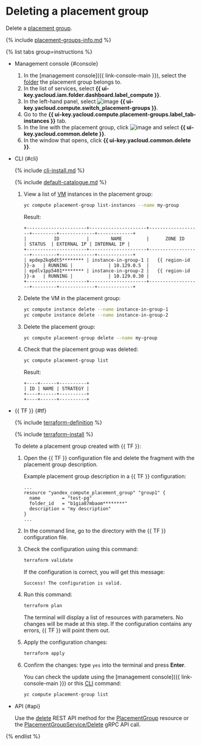 # Deleting a placement group

Delete a [placement group](../../concepts/placement-groups.md).

{% include [placement-groups-info.md](../../../_includes/compute/placement-groups-info.md) %}

{% list tabs group=instructions %}

- Management console {#console}

   1. In the [management console]({{ link-console-main }}), select the [folder](../../../resource-manager/concepts/resources-hierarchy.md#folder) the placement group belongs to.
   1. In the list of services, select **{{ ui-key.yacloud.iam.folder.dashboard.label_compute }}**.
   1. In the left-hand panel, select ![image](../../../_assets/compute/group-placement-pic.svg) **{{ ui-key.yacloud.compute.switch_placement-groups }}**.
   1. Go to the **{{ ui-key.yacloud.compute.placement-groups.label_tab-instances }}** tab.
   1. In the line with the placement group, click ![image](../../../_assets/options.svg) and select **{{ ui-key.yacloud.common.delete }}**.
   1. In the window that opens, click **{{ ui-key.yacloud.common.delete }}**.

- CLI {#cli}

   {% include [cli-install.md](../../../_includes/cli-install.md) %}

   {% include [default-catalogue.md](../../../_includes/default-catalogue.md) %}

   1. View a list of [VM](../../concepts/vm.md) instances in the placement group:

      ```bash
      yc compute placement-group list-instances --name my-group
      ```

      Result:

      ```text
      +----------------------+---------------------+-------------------+---------+-------------+-------------+
      |          ID          |        NAME         |      ZONE ID      | STATUS  | EXTERNAL IP | INTERNAL IP |
      +----------------------+---------------------+-------------------+---------+-------------+-------------+
      | epdep2kq6dt5******** | instance-in-group-1 |   {{ region-id }}-a   | RUNNING |             | 10.129.0.5  |
      | epdlv1pp5401******** | instance-in-group-2 |   {{ region-id }}-a   | RUNNING |             | 10.129.0.30 |
      +----------------------+---------------------+-------------------+---------+-------------+-------------+
      ```

   1. Delete the VM in the placement group:

      ```bash
      yc compute instance delete --name instance-in-group-1
      yc compute instance delete --name instance-in-group-2
      ```

   1. Delete the placement group:

      ```bash
      yc compute placement-group delete --name my-group
      ```

   1. Check that the placement group was deleted:

      ```bash
      yc compute placement-group list
      ```

      Result:

      ```text
      +----+------+----------+
      | ID | NAME | STRATEGY |
      +----+------+----------+
      +----+------+----------+
      ```

- {{ TF }} {#tf}

   {% include [terraform-definition](../../../_tutorials/_tutorials_includes/terraform-definition.md) %}

   {% include [terraform-install](../../../_includes/terraform-install.md) %}

   To delete a placement group created with {{ TF }}:
   1. Open the {{ TF }} configuration file and delete the fragment with the placement group description.

      Example placement group description in a {{ TF }} configuration:

      ```hcl
      ...
      resource "yandex_compute_placement_group" "group1" {
        name        = "test-pg"
        folder_id   = "b1gia87mbaom********"
        description = "my description"
      }
      ...
      ```

   1. In the command line, go to the directory with the {{ TF }} configuration file.
   1. Check the configuration using this command:

      ```bash
      terraform validate
      ```

      If the configuration is correct, you will get this message:

      ```text
      Success! The configuration is valid.
      ```

   1. Run this command:

      ```bash
      terraform plan
      ```

      The terminal will display a list of resources with parameters. No changes will be made at this step. If the configuration contains any errors, {{ TF }} will point them out.
   1. Apply the configuration changes:

      ```bash
      terraform apply
      ```

   1. Confirm the changes: type `yes` into the terminal and press **Enter**.

      You can check the update using the [management console]({{ link-console-main }}) or this [CLI](../../../cli/) command:

      ```bash
      yc compute placement-group list
      ```

- API {#api}

   Use the [delete](../../api-ref/PlacementGroup/delete.md) REST API method for the [PlacementGroup](../../api-ref/PlacementGroup/index.md) resource or the [PlacementGroupService/Delete](../../api-ref/grpc/PlacementGroup/delete.md) gRPC API call.

{% endlist %}